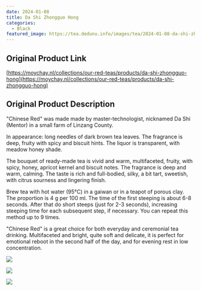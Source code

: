 ```yaml
---
date: 2024-01-08
title: Da Shi Zhongguo Hong
categories:
  - Black
featured_image: https://tea.dedunu.info/images/tea/2024-01-08-da-shi-zhongguo-hong-1.PNG
---
```


## Original Product Link

[https://moychay.nl/collections/our-red-teas/products/da-shi-zhongguo-hong](https://moychay.nl/collections/our-red-teas/products/da-shi-zhongguo-hong)

## Original Product Description

"Chinese Red" was made made by master-technologist, nicknamed Da Shi (Mentor) in a small farm of Linzang County.

In appearance: long needles of dark brown tea leaves. The fragrance is deep, fruity with spicy and biscuit hints. The liquor is transparent, with meadow honey shade.

The bouquet of ready-made tea is vivid and warm, multifaceted, fruity, with spicy, honey, apricot kernel and biscuit notes. The fragrance is deep and warm, calming. The taste is rich and full-bodied, silky, a bit tart, sweetish, with citrus sourness and lingering finish.

Brew tea with hot water (95°С) in a gaiwan or in a teapot of porous clay. The proportion is 4 g per 100 ml. The time of the first steeping is about 6-8 seconds. After that do short steeps (just for 2-3 seconds), increasing steeping time for each subsequent step, if necessary. You can repeat this method up to 9 times.

"Chinese Red" is a great choice for both everyday and ceremonial tea drinking. Multifaceted and bright, quite soft and delicate, it is perfect for emotional reboot in the second half of the day, and for evening rest in low concentration.

![](https://tea.dedunu.info/images/tea/2024-01-08-da-shi-zhongguo-hong-2.PNG)

![](https://tea.dedunu.info/images/tea/2024-01-08-da-shi-zhongguo-hong-3.PNG)

![](https://tea.dedunu.info/images/tea/2024-01-08-da-shi-zhongguo-hong-4.jpg)
